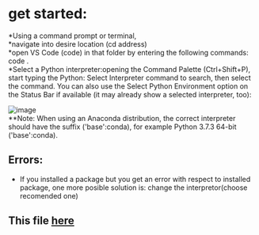 # get started:
*Using a command prompt or terminal, <br>
*navigate into desire location (cd address)<br>
*open VS Code (code) in that folder by entering the following commands:
code . <br>
*Select a Python interpreter:opening the Command Palette (Ctrl+Shift+P), start typing the Python: Select Interpreter command to search, then select the command. You can also use the Select Python Environment option on the Status Bar if available (it may already show a selected interpreter, too):<br>

![image](https://user-images.githubusercontent.com/43284640/145884266-8fcd3194-1e0a-44ba-9674-d4ffb2a6c1cc.png)<br>
**Note: When using an Anaconda distribution, the correct interpreter should have the suffix ('base':conda), for example Python 3.7.3 64-bit ('base':conda).



## Errors:
* If you installed a package but you get an error with respect to installed package, one more posible solution is: change the interpretor(choose recomended one)
## This file [here](https://github.com/MehdiMahmoodi)
